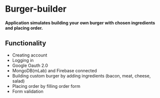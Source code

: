 # Burger-builder
#### Application simulates building your own burger with chosen ingredients and placing order.

## Functionality
- Creating account
- Logging in
- Google Oauth 2.0
- MongoDB(mLab) and Firebase connected
- Building custom burger by adding ingredients (bacon, meat, cheese, salad)
- Placing order by filling order form
- Form validation
